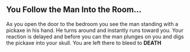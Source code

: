 ## You Follow the Man Into the Room...

As you open the door to the bedroom you see the man standing with a pickaxe in his hand.
He turns around and instantly runs toward you. 
Your reaction is delayed and before you can the man plunges on you and digs the pickaxe into your skull. 
You are left there to bleed to **DEATH**
